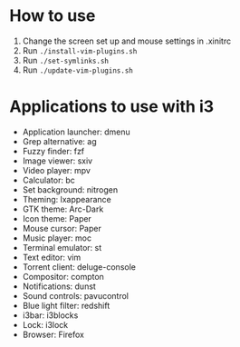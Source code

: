 # How to use
1. Change the screen set up and mouse settings in .xinitrc
2. Run `./install-vim-plugins.sh`
3. Run `./set-symlinks.sh`
4. Run `./update-vim-plugins.sh`

# Applications to use with i3
- Application launcher:	dmenu
- Grep alternative:		ag
- Fuzzy finder:			fzf
- Image viewer:			sxiv
- Video player:			mpv
- Calculator:			bc
- Set background:		nitrogen
- Theming:				lxappearance
- GTK theme:			Arc-Dark
- Icon theme:			Paper
- Mouse cursor:			Paper
- Music player:			moc
- Terminal emulator:	st
- Text editor:			vim
- Torrent client:		deluge-console
- Compositor:			compton
- Notifications:		dunst
- Sound controls:		pavucontrol
- Blue light filter:	redshift
- i3bar:				i3blocks
- Lock:					i3lock
- Browser:				Firefox
